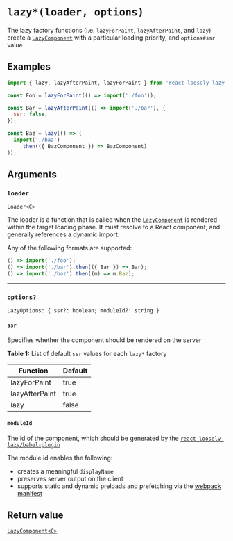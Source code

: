 # `lazy*(loader, options)`
The lazy factory functions (i.e. `lazyForPaint`, `lazyAfterPaint`, and `lazy`) create a [`LazyComponent`](api/lazy-component) with a particular loading priority, and `options#ssr` value

## Examples

```jsx
import { lazy, lazyAfterPaint, lazyForPaint } from 'react-loosely-lazy';

const Foo = lazyForPaint(() => import('./foo'));

const Bar = lazyAfterPaint(() => import('./bar'), {
  ssr: false,
});

const Baz = lazy(() => (
  import('./baz')
    .then(({ BazComponent }) => BazComponent)
));
```

## Arguments
### `loader`
`Loader<C>`

The loader is a function that is called when the [`LazyComponent`](api/lazy-component) is rendered within the target loading phase. It must resolve to a React component, and generally references a dynamic import.

Any of the following formats are supported:

```javascript
() => import('./foo');
() => import('./bar').then(({ Bar }) => Bar);
() => import('./baz').then((m) => m.Baz);
```

---

### `options?`
`LazyOptions: { ssr?: boolean; moduleId?: string }`
#### `ssr`
Specifies whether the component should be rendered on the server

**Table 1:** List of default `ssr` values for each `lazy*` factory

| Function         | Default |
| ---------------- | ------- |
| lazyForPaint     | true    |
| lazyAfterPaint   | true    |
| lazy             | false   |

#### `moduleId`
The id of the component, which should be generated by the [`react-loosely-lazy/babel-plugin`](tooling/babel-plugin)

The module id enables the following:
  * creates a meaningful `displayName`
  * preserves server output on the client
  * supports static and dynamic preloads and prefetching via the [webpack manifest](tooling-webpack-plugin)

## Return value
[`LazyComponent<C>`](api/lazy-component)
